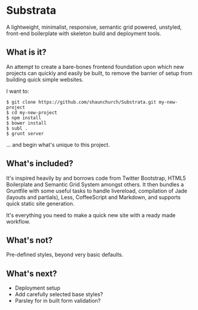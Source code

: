 # Substrata

A lightweight, minimalist, responsive, semantic grid powered, unstyled, front-end boilerplate with skeleton build and deployment tools. 

## What is it?

An attempt to create a bare-bones frontend foundation upon which new projects can quickly and easily be built, to remove the barrier of setup from building quick simple websites.

I want to:

	$ git clone https://github.com/shaunchurch/Substrata.git my-new-project
	$ cd my-new-project
	$ npm install
	$ bower install
	$ subl .	
	$ grunt server

... and begin what's unique to this project.


## What's included?

It's inspired heavily by and borrows code from Twitter Bootstrap, HTML5 Boilerplate and Semantic Grid System amongst others. It then bundles a Gruntfile with some useful tasks to handle livereload, compilation of Jade (layouts and partials), Less, CoffeeScript and Markdown, and supports quick static site generation.

It's everything you need to make a quick new site with a ready made workflow.

## What's not?
Pre-defined styles, beyond very basic defaults.


## What's next?
- Deployment setup
- Add carefully selected base styles?
- Parsley for in built form validation?